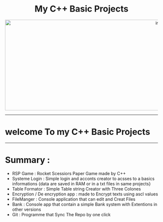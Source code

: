 <h1 align="center">My C++ Basic Projects</h1>
<div align = "center">
<img width = 1000 height= 300 src="https://i.pinimg.com/originals/db/03/96/db039626bfa2ecc53f0f6e7f335aef4c.gif" alt="img">
</div>

<hr>

<h1> welcome To my C++ Basic Projects </h1>
<hr>

<h1>Summary : </h1>
<ul>
<li>RSP Game : Rocket Scessiors Paper Game made by C++ </li>
<li>Systeme Login : Simple login and acconts creator to acsses to a basics informations {data are saved in RAM or in a txt files in same projects}</li>
<li>Table Formator : Simple Table string Creator with Three Colones</li>
<li>Encryption / De encryption app : made to Encrypt texts using ascl values</li>
<li>FileManger : Console application that can edit and Creat Files</li>
<li>Bank : Console app that contain a simple Bank system with Extentions in other versions</li>
<li>Git : Programme that Sync The Repo by one click</li>
</ul>
